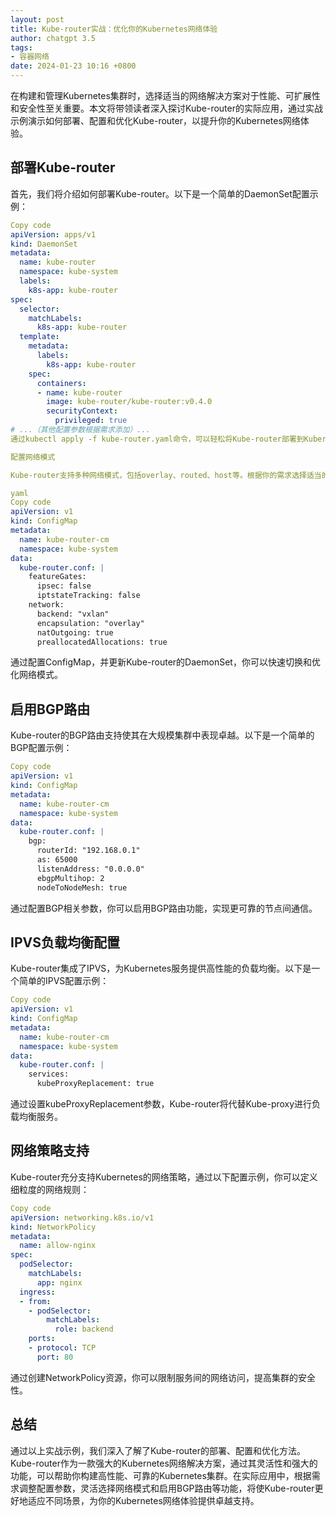 ```yaml
---
layout: post
title: Kube-router实战：优化你的Kubernetes网络体验
author: chatgpt 3.5
tags:
- 容器网络
date: 2024-01-23 10:16 +0800
---
```

在构建和管理Kubernetes集群时，选择适当的网络解决方案对于性能、可扩展性和安全性至关重要。本文将带领读者深入探讨Kube-router的实际应用，通过实战示例演示如何部署、配置和优化Kube-router，以提升你的Kubernetes网络体验。

## 部署Kube-router

首先，我们将介绍如何部署Kube-router。以下是一个简单的DaemonSet配置示例：

```yaml
Copy code
apiVersion: apps/v1
kind: DaemonSet
metadata:
  name: kube-router
  namespace: kube-system
  labels:
    k8s-app: kube-router
spec:
  selector:
    matchLabels:
      k8s-app: kube-router
  template:
    metadata:
      labels:
        k8s-app: kube-router
    spec:
      containers:
      - name: kube-router
        image: kube-router/kube-router:v0.4.0
        securityContext:
          privileged: true
# ...（其他配置参数根据需求添加）...
通过kubectl apply -f kube-router.yaml命令，可以轻松将Kube-router部署到Kubernetes集群中。

配置网络模式

Kube-router支持多种网络模式，包括overlay、routed、host等。根据你的需求选择适当的网络模式，以下是一个配置示例：

yaml
Copy code
apiVersion: v1
kind: ConfigMap
metadata:
  name: kube-router-cm
  namespace: kube-system
data:
  kube-router.conf: |
    featureGates:
      ipsec: false
      iptstateTracking: false
    network:
      backend: "vxlan"
      encapsulation: "overlay"
      natOutgoing: true
      preallocatedAllocations: true
```
通过配置ConfigMap，并更新Kube-router的DaemonSet，你可以快速切换和优化网络模式。

## 启用BGP路由

Kube-router的BGP路由支持使其在大规模集群中表现卓越。以下是一个简单的BGP配置示例：

```yaml
Copy code
apiVersion: v1
kind: ConfigMap
metadata:
  name: kube-router-cm
  namespace: kube-system
data:
  kube-router.conf: |
    bgp:
      routerId: "192.168.0.1"
      as: 65000
      listenAddress: "0.0.0.0"
      ebgpMultihop: 2
      nodeToNodeMesh: true
```
通过配置BGP相关参数，你可以启用BGP路由功能，实现更可靠的节点间通信。

## IPVS负载均衡配置

Kube-router集成了IPVS，为Kubernetes服务提供高性能的负载均衡。以下是一个简单的IPVS配置示例：

```yaml
Copy code
apiVersion: v1
kind: ConfigMap
metadata:
  name: kube-router-cm
  namespace: kube-system
data:
  kube-router.conf: |
    services:
      kubeProxyReplacement: true
```
通过设置kubeProxyReplacement参数，Kube-router将代替Kube-proxy进行负载均衡服务。

## 网络策略支持

Kube-router充分支持Kubernetes的网络策略，通过以下配置示例，你可以定义细粒度的网络规则：

```yaml
Copy code
apiVersion: networking.k8s.io/v1
kind: NetworkPolicy
metadata:
  name: allow-nginx
spec:
  podSelector:
    matchLabels:
      app: nginx
  ingress:
  - from:
    - podSelector:
        matchLabels:
          role: backend
    ports:
    - protocol: TCP
      port: 80
```
通过创建NetworkPolicy资源，你可以限制服务间的网络访问，提高集群的安全性。

## 总结

通过以上实战示例，我们深入了解了Kube-router的部署、配置和优化方法。Kube-router作为一款强大的Kubernetes网络解决方案，通过其灵活性和强大的功能，可以帮助你构建高性能、可靠的Kubernetes集群。在实际应用中，根据需求调整配置参数，灵活选择网络模式和启用BGP路由等功能，将使Kube-router更好地适应不同场景，为你的Kubernetes网络体验提供卓越支持。
